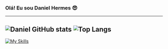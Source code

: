 ### Olá! Eu sou Daniel Hermes 😎
--------

![Daniel GitHub stats](https://github-readme-stats.vercel.app/api?username=HermesdMatos&show_icons=true&theme=dracula) ![Top Langs](https://github-readme-stats.vercel.app/api/top-langs/?username=HermesdMatos&hide_progress=compact&theme=dracula)
---


[![My Skills](https://skillicons.dev/icons?i=js,html,css,postgresql,nodejs,express,git)](https://skillicons.dev)


